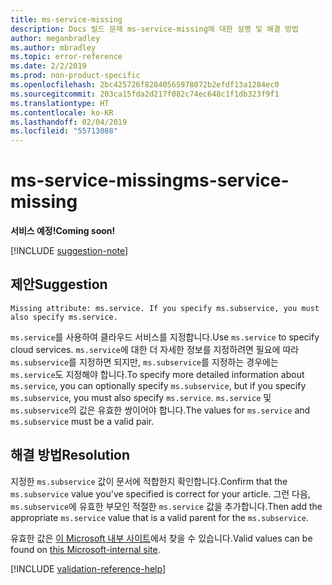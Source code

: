 ```yaml
---
title: ms-service-missing
description: Docs 빌드 문제 ms-service-missing에 대한 설명 및 해결 방법
author: meganbradley
ms.author: mbradley
ms.topic: error-reference
ms.date: 2/2/2019
ms.prod: non-product-specific
ms.openlocfilehash: 2bc425726f82840565978072b2efdf13a1284ec0
ms.sourcegitcommit: 203ca15fda2d217f082c74ec648c1f1db323f9f1
ms.translationtype: HT
ms.contentlocale: ko-KR
ms.lasthandoff: 02/04/2019
ms.locfileid: "55713088"
---
```

# <a name="ms-service-missing"></a><span data-ttu-id="66c3b-103">ms-service-missing</span><span class="sxs-lookup"><span data-stu-id="66c3b-103">ms-service-missing</span></span>

<span data-ttu-id="66c3b-104">**서비스 예정!**</span><span class="sxs-lookup"><span data-stu-id="66c3b-104">**Coming soon!**</span></span>

[!INCLUDE [suggestion-note](includes/suggestion-note.md)]

## <a name="suggestion"></a><span data-ttu-id="66c3b-105">제안</span><span class="sxs-lookup"><span data-stu-id="66c3b-105">Suggestion</span></span>

`Missing attribute: ms.service. If you specify ms.subservice, you must also specify ms.service.`

<span data-ttu-id="66c3b-106">`ms.service`를 사용하여 클라우드 서비스를 지정합니다.</span><span class="sxs-lookup"><span data-stu-id="66c3b-106">Use `ms.service` to specify cloud services.</span></span> <span data-ttu-id="66c3b-107">`ms.service`에 대한 더 자세한 정보를 지정하려면 필요에 따라 `ms.subservice`를 지정하면 되지만, `ms.subservice`를 지정하는 경우에는 `ms.service`도 지정해야 합니다.</span><span class="sxs-lookup"><span data-stu-id="66c3b-107">To specify more detailed information about `ms.service`, you can optionally specify `ms.subservice`, but if you specify `ms.subservice`, you must also specify `ms.service`.</span></span> <span data-ttu-id="66c3b-108">`ms.service` 및 `ms.subservice`의 값은 유효한 쌍이어야 합니다.</span><span class="sxs-lookup"><span data-stu-id="66c3b-108">The values for `ms.service` and `ms.subservice` must be a valid pair.</span></span>

## <a name="resolution"></a><span data-ttu-id="66c3b-109">해결 방법</span><span class="sxs-lookup"><span data-stu-id="66c3b-109">Resolution</span></span>

<span data-ttu-id="66c3b-110">지정한 `ms.subservice` 값이 문서에 적합한지 확인합니다.</span><span class="sxs-lookup"><span data-stu-id="66c3b-110">Confirm that the `ms.subservice` value you've specified is correct for your article.</span></span> <span data-ttu-id="66c3b-111">그런 다음, `ms.subservice`에 유효한 부모인 적절한 `ms.service` 값을 추가합니다.</span><span class="sxs-lookup"><span data-stu-id="66c3b-111">Then add the appropriate `ms.service` value that is a valid parent for the `ms.subservice`.</span></span>

<span data-ttu-id="66c3b-112">유효한 값은 [이 Microsoft 내부 사이트](https://docsmetadatatool.azurewebsites.net/whitelists)에서 찾을 수 있습니다.</span><span class="sxs-lookup"><span data-stu-id="66c3b-112">Valid values can be found on [this Microsoft-internal site](https://docsmetadatatool.azurewebsites.net/whitelists).</span></span>

<!--make sure to add this file to your includes folder and verify the path-->
[!INCLUDE [validation-reference-help](includes/validation-reference-help.md)]
